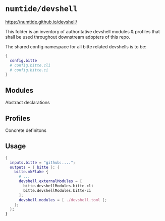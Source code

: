 # `numtide/devshell`

https://numtide.github.io/devshell/

This folder is an inventory of authoritative devshell modules & profiles
that shall be used throughout downstream adopters of this repo.

The shared config namespace for all bitte related devshells is to be:

```nix
{
  config.bitte
  # config.bitte.cli
  # config.bitte.ci
}
```

## Modules
Abstract declarations

## Profiles
Concrete definitons

## Usage

```nix
{
  inputs.bitte = "github:....";
  outputs = { bitte }: {
    bitte.mkFlake {
      # ...
      devshell.externalModules = [
        bitte.devshellModules.bitte-cli
        bitte.devshellModules.bitte-ci
      ];
      devshell.modules = [ ./devshell.toml ];
    };
  };
}
```
